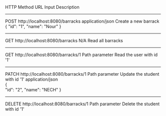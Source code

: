 HTTP Method     URL                                      Input                          Description
_______________________________________________________________________________________________________________________

POST            http://localhost:8080/barracks           application/json                Create a new barrack
                                                        {
                                                        "id": "1",
                                                        "name": "Nour"
                                                        }
_______________________________________________________________________________________________________________________
GET             http://localhost:8080/barracks          N/A                             Read all barracks
_______________________________________________________________________________________________________________________

GET             http://localhost:8080/barracks/1    Path parameter                  Read the user with id '1'
_______________________________________________________________________________________________________________________

PATCH           http://localhost:8080/barracks/1    Path parameter                  Update the student with id '1'
                                                    application/json                
                                                    {                           
                                                    "id": "2",
                                                    "name": "NECH"
                                                    }
_______________________________________________________________________________________________________________________

DELETE          http://localhost:8080/barracks/1    Path parameter                  Delete the student with id '1'
